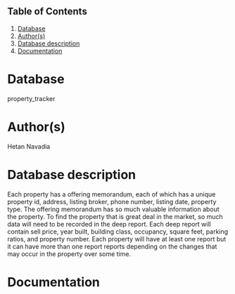 ## Table of Contents
1. [Database](#database)
1. [Author(s)](#author)
1. [Database description](#description)
1. [Documentation](#documentation)
# Database
property_tracker
# Author(s)
Hetan Navadia
# Database description
Each property has a offering memorandum, each of which has a unique property id, address, listing broker, phone number, listing date, property type. The offering memorandum has so much valuable information about the property. To find the property that is great deal in the market, so much data will need to be recorded in the deep report. Each deep report will contain sell price, year built, building class, occupancy, square feet, parking ratios, and property number. Each property will have at least one report but it can have more than one report reports depending on the changes that may occur in the property over some time.
# Documentation

